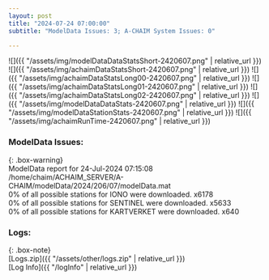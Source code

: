 ```yaml
---
layout: post
title: "2024-07-24 07:00:00"
subtitle: "ModelData Issues: 3; A-CHAIM System Issues: 0"

---
```


![]({{ "/assets/img/modelDataDataStatsShort-2420607.png" | relative_url }})
![]({{ "/assets/img/achaimDataStatsShort-2420607.png" | relative_url }})
![]({{ "/assets/img/achaimDataStatsLong00-2420607.png" | relative_url }})
![]({{ "/assets/img/achaimDataStatsLong01-2420607.png" | relative_url }})
![]({{ "/assets/img/achaimDataStatsLong02-2420607.png" | relative_url }})
![]({{ "/assets/img/modelDataDataStats-2420607.png" | relative_url }})
![]({{ "/assets/img/modelDataStationStats-2420607.png" | relative_url }})
![]({{ "/assets/img/achaimRunTime-2420607.png" | relative_url }})


### ModelData Issues:  
  
{: .box-warning}  
 ModelData report for 24-Jul-2024 07:15:08   
 /home/chaim/ACHAIM_SERVER/A-CHAIM/modelData/2024/206/07/modelData.mat   
 0% of all possible stations for IONO were downloaded. x6178   
 0% of all possible stations for SENTINEL were downloaded. x5633   
 0% of all possible stations for KARTVERKET were downloaded. x640   
  


### Logs:  
  
{: .box-note}  
[Logs.zip]({{ "/assets/other/logs.zip" | relative_url }})  
[Log Info]({{ "/logInfo" | relative_url }})  
